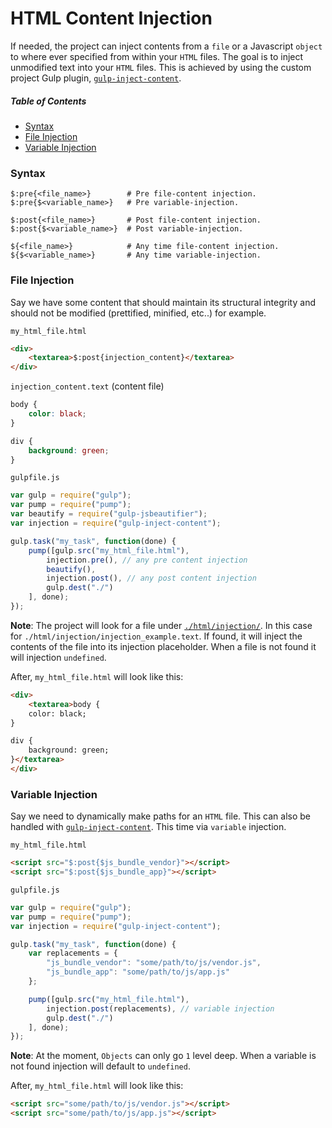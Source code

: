# HTML Content Injection

If needed, the project can inject contents from a `file` or a Javascript `object` to where ever specified from within your `HTML` files. The goal is to inject unmodified text into your `HTML` files. This is achieved by using the custom project Gulp plugin, [`gulp-inject-content`](https://github.com/cgabriel5/gulp-inject-content).

##### Table of Contents

- [Syntax](#syntax)
- [File Injection](#file-injection)
- [Variable Injection](#variable-injection)

<a name="syntax"></a>
### Syntax

```
$:pre{<file_name>}        # Pre file-content injection.
$:pre{$<variable_name>}   # Pre variable-injection.

$:post{<file_name>}       # Post file-content injection.
$:post{$<variable_name>}  # Post variable-injection.

${<file_name>}            # Any time file-content injection.
${$<variable_name>}       # Any time variable-injection.
```

<a name="file-injection"></a>
### File Injection

Say we have some content that should maintain its structural integrity and should not be modified (prettified, minified, etc..) for example.

`my_html_file.html`

```html
<div>
    <textarea>$:post{injection_content}</textarea>
</div>
``` 

`injection_content.text` (content file)

```css
body {
	color: black;
}

div {
	background: green;
}
```

`gulpfile.js`

```js
var gulp = require("gulp");
var pump = require("pump");
var beautify = require("gulp-jsbeautifier");
var injection = require("gulp-inject-content");

gulp.task("my_task", function(done) {
    pump([gulp.src("my_html_file.html"),
		injection.pre(), // any pre content injection
		beautify(),
		injection.post(), // any post content injection
		gulp.dest("./")
    ], done);
});
```

**Note**: The project will look for a file under [`./html/injection/`](/html/injection/). In this case for `./html/injection/injection_example.text`. If found, it will inject the contents of the file into its injection placeholder. When a file is not found it will injection `undefined`.

After, `my_html_file.html` will look like this:

```html
<div>
    <textarea>body {
	color: black;
}

div {
	background: green;
}</textarea>
</div>
``` 

<a name="variable-injection"></a>
### Variable Injection

Say we need to dynamically make paths for an `HTML` file. This can also be handled with [`gulp-inject-content`](https://github.com/cgabriel5/gulp-inject-content). This time via `variable` injection.

`my_html_file.html`

```html
<script src="$:post{$js_bundle_vendor}"></script>
<script src="$:post{$js_bundle_app}"></script>
``` 

`gulpfile.js`

```js
var gulp = require("gulp");
var pump = require("pump");
var injection = require("gulp-inject-content");

gulp.task("my_task", function(done) {
	var replacements = {
		"js_bundle_vendor": "some/path/to/js/vendor.js",
		"js_bundle_app": "some/path/to/js/app.js"
	};

    pump([gulp.src("my_html_file.html"),
		injection.post(replacements), // variable injection
		gulp.dest("./")
    ], done);
});
```

**Note**: At the moment, `Objects` can only go `1` level deep. When a variable is not found injection will default to `undefined`.

After, `my_html_file.html` will look like this:

```html
<script src="some/path/to/js/vendor.js"></script>
<script src="some/path/to/js/app.js"></script>
``` 
